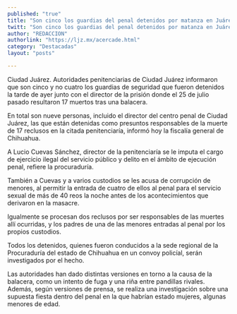 ```yaml
---
published: "true"
title: "Son cinco los guardias del penal detenidos por matanza en Juárez: fiscalía"
twitt: "Son cinco los guardias del penal detenidos por matanza en Juárez: fiscalía"
author: "REDACCION"
authorlink: "https://ljz.mx/acercade.html"
category: "Destacadas"
layout: "posts"

---
```



  Ciudad Juárez. Autoridades penitenciarias de Ciudad Juárez informaron que son cinco y no cuatro los guardias de seguridad que fueron detenidos la tarde de ayer junto con el director de la prisión donde el 25 de julio pasado resultaron 17 muertos tras una balacera.



  En total son nueve personas, incluido el director del centro penal de Ciudad Juárez, las que están detenidas como presuntos responsables de la muerte de 17 reclusos en la citada penitenciaría, informó hoy la fiscalía general de Chihuahua.



  A Lucio Cuevas Sánchez, director de la penitenciaría se le imputa el cargo de ejercicio ilegal del servicio público y delito en el ámbito de ejecución penal, refiere la procuraduría.



  También a Cuevas y a varios custodios se les acusa de corrupción de menores, al permitir la entrada de cuatro de ellos al penal para el servicio sexual de más de 40 reos la noche antes de los acontecimientos que derivaron en la masacre.



  Igualmente se procesan dos reclusos por ser responsables de las muertes allí ocurridas, y los padres de una de las menores entradas al penal por los propios custodios.



  Todos los detenidos, quienes fueron conducidos a la sede regional de la Procuraduría del estado de Chihuahua en un convoy policíal, serán investigados por el hecho.



  Las autoridades han dado distintas versiones en torno a la causa de la balacera, como un intento de fuga y una riña entre pandillas rivales. Además, según versiones de prensa, se realiza una investigación sobre una supuesta fiesta dentro del penal en la que habrían estado mujeres, algunas menores de edad.



  
    
      
        
      
      
      
        
           
        
        
        
      
    
  

